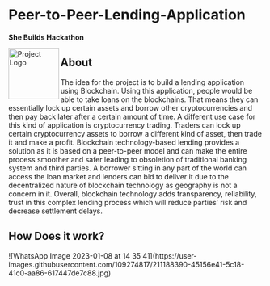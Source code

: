 # Peer-to-Peer-Lending-Application
**She Builds Hackathon**
<div>
<img src = "https://wixmp-fe53c9ff592a4da924211f23.wixmp.com/users/51835bf9-6801-4d65-8c6e-8f5c1ce19c29/design-previews/f5cdb6bc-9da2-4390-9ef0-bda785fa481e/1673165804325-thumbnail.jpeg" alt ="Project Logo" align= "left" hieght="100" width = "100">
 </div>
<div>
 <h2>About</h2>
 <p>
 The idea for the project is to build a lending application using Blockchain. Using this application, people would be able to take loans on the blockchains. That means they can essentially lock up certain assets and borrow other cryptocurrencies and then pay back later after a certain amount of time. A different use case for this kind of application is cryptocurrency trading. Traders can lock up certain cryptocurrency assets to borrow a different kind of asset, then trade it and make a profit.
Blockchain technology-based lending provides a solution as it is based on a peer-to-peer model and can make the entire process smoother and safer leading to obsoletion
of traditional banking system and third parties. A borrower sitting in any part of the world can access the loan market and lenders can bid to deliver it due to the decentralized nature of blockchain technology as geography is not a concern in it. Overall, blockchain technology adds transparency, reliability, trust
in this complex lending process which will reduce parties’ risk and decrease settlement delays.
 </p>
 
</div>
<div>
 <h2>How Does it work?</h2>
 ![WhatsApp Image 2023-01-08 at 14 35 41](https://user-images.githubusercontent.com/109274817/211188390-45156e41-5c18-41c0-aa86-617447de7c88.jpg)

</div>
